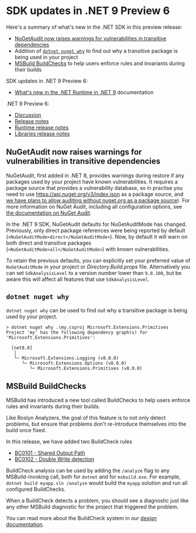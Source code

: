 # SDK updates in .NET 9 Preview 6

Here's a summary of what's new in the .NET SDK in this preview release:

- [NuGetAudit now raises warnings for vulnerabilities in transitive dependencies](#nugetaudit-now-raises-warnings-for-vulnerabilities-in-transitive-dependencies)
- Addition of [`dotnet nuget why`](#dotnet-nuget-why) to find out why a transitive package is being used in your project
- [MSBuild BuildChecks](#msbuild-buildchecks) to help users enforce rules and invariants during their builds

SDK updates in .NET 9 Preview 6:

- [What's new in the .NET Runtime in .NET 9](https://learn.microsoft.com/dotnet/core/whats-new/dotnet-9/overview) documentation

.NET 9 Preview 6:

- [Discussion](https://aka.ms/dotnet/9/preview6)
- [Release notes](./README.md)
- [Runtime release notes](./runtime.md)
- [Libraries release notes](./libraries.md)

## NuGetAudit now raises warnings for vulnerabilities in transitive dependencies

NuGetAudit, first added in .NET 8, provides warnings during restore if any packages used by your project have known vulnerabilities.
It requires a package source that provides a vulnerability database, so in practise you need to use https://api.nuget.org/v3/index.json as a package source, and [we have plans to allow auditing without nuget.org as a package source](https://github.com/NuGet/Home/issues/12698)).
For more information on NuGet Audit, including all configuration options, see [the documentation on NuGet Audit](https://learn.microsoft.com/nuget/concepts/auditing-packages).

In the .NET 9 SDK, NuGetAudit defaults for NuGetAuditMode has changed.
Previously, only direct package references were being reported by default (`<NuGetAuditMode>direct</NuGetAuditMode>`).
Now, by default it will warn on both direct and transitive packages (`<NuGetAuditMode>all</NuGetAuditMode>`) with known vulnerabilities.

To retain the previous defaults, you can explicitly set your preferred value of `NuGetAuditMode` in your project or *Directory.Build.props* file.
Alternatively you can set `SdkAnalysisLevel` to a version number lower than `9.0.100`, but be aware this will affect all features that use `SdkAnalysisLevel`.

## `dotnet nuget why`

`dotnet nuget why` can be used to find out why a transitive package is being used by your project.

```console
> dotnet nuget why .\my.csproj Microsoft.Extensions.Primitives
Project 'my' has the following dependency graph(s) for 'Microsoft.Extensions.Primitives':

  [net8.0]
   │
   └─ Microsoft.Extensions.Logging (v8.0.0)
      └─ Microsoft.Extensions.Options (v8.0.0)
         └─ Microsoft.Extensions.Primitives (v8.0.0)
```

## MSBuild BuildChecks

MSBuild has introduced a new tool called BuildChecks to help users enforce rules and invariants during their builds.

Like Roslyn Analyzers, the goal of this feature is to not only detect problems, but ensure that problems don't re-introduce themselves into the build once fixed.

In this release, we have added two BuildCheck rules
- [BC0101 - Shared Output Path](https://github.com/dotnet/msbuild/blob/main/documentation/specs/proposed/BuildCheck/Codes.md#bc0101---shared-output-path)
- [BC0102 - Double Write detection](https://github.com/dotnet/msbuild/blob/main/documentation/specs/proposed/BuildCheck/Codes.md#bc0102---double-writes)

BuildCheck analysis can be used by adding the `/analyze` flag to any MSBuild-invoking call, both for `dotnet` and for `msbuild.exe`.
For example, `dotnet build myapp.sln /analyze` would build the `myapp` solution and run all configured BuildChecks.

When a BuildCheck detects a problem, you should see a diagnostic just like any other MSBuild diagnostic for the project that triggered the problem.

You can read more about the BuildCheck system in our [design documentation](https://github.com/dotnet/msbuild/blob/main/documentation/specs/proposed/BuildCheck.md).